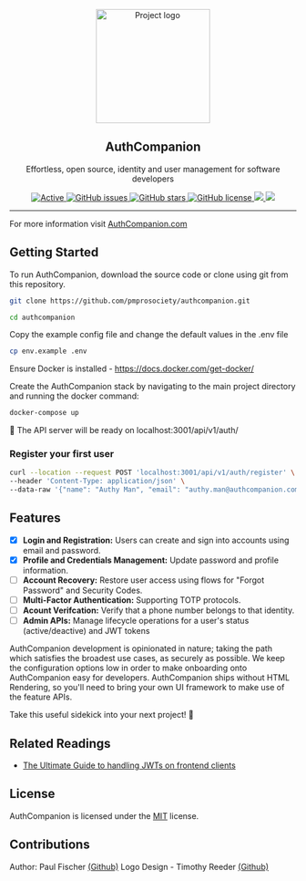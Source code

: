 <p align="center">
  <a href="https://authcompanion.com/" rel="noopener">
 <img width=200px height=200px src="https://i.imgur.com/VjsHEC9.png" alt="Project logo"></a>
</p>

<h2 align="center">AuthCompanion</h2>

<p align="center"> Effortless, open source, identity and user management for software developers
</p>

<div align="center">

<a href="https://authcompanion.com">
     <img alt="Active" src="https://img.shields.io/badge/status-early%20development-orange">
   </a>
   <a href="https://github.com/pmprosociety/authcompanion/issues">
     <img alt="GitHub issues" src="http://img.shields.io/github/issues/pmprosociety/authcompanion">
   </a>
   <a href="https://github.com/pmprosociety/authcompanion/stargazers">
     <img alt="GitHub stars" src="https://img.shields.io/github/stars/pmprosociety/authcompanion">
   </a>
   <a href="">
     <img alt="GitHub license" src="https://img.shields.io/github/license/pmprosociety/authcompanion" />
   </a>
   <a href="https://deno.land">
     <img src="https://img.shields.io/badge/deno-%5E1.4.5-green?logo=deno"/>
   </a>
   <a href="">
     <img src="http://hits.dwyl.com/pmprosociety/authcompanion.svg" />
   </a>

</div>

---

For more information visit [AuthCompanion.com](https://authcompanion.com/)

## Getting Started

To run AuthCompanion, download the source code or clone using git from this repository.

```sh
git clone https://github.com/pmprosociety/authcompanion.git

cd authcompanion
```

Copy the example config file and change the default values in the .env file

```sh
cp env.example .env
```

Ensure Docker is installed - https://docs.docker.com/get-docker/

Create the AuthCompanion stack by navigating to the main project directory and running the docker command:

```sh
docker-compose up
```

🚀 The API server will be ready on localhost:3001/api/v1/auth/

### Register your first user

```sh
curl --location --request POST 'localhost:3001/api/v1/auth/register' \
--header 'Content-Type: application/json' \
--data-raw '{"name": "Authy Man", "email": "authy.man@authcompanion.com", "password": "supersecretpass"}'
```

## Features

- [x] **Login and Registration:** Users can create and sign into accounts using email and password.
- [x] **Profile and Credentials Management:** Update password and profile information. 
- [ ] **Account Recovery:** Restore user access using flows for "Forgot Password" and Security Codes.
- [ ] **Multi-Factor Authentication:** Supporting TOTP protocols.
- [ ] **Acount Verifcation:** Verify that a phone number belongs to that identity.
- [ ] **Admin APIs:** Manage lifecycle operations for a user's status (active/deactive) and JWT tokens

AuthCompanion development is opinionated in nature; taking the path which satisfies the broadest use cases, as securely as possible. We keep the configuration options low in order to make onboarding onto AuthCompanion easy for developers. AuthCompanion ships without HTML Rendering, so you'll need to bring your own UI framework to make use of the feature APIs.

Take this useful sidekick into your next project! 👏

## Related Readings

- [The Ultimate Guide to handling JWTs on frontend clients](https://hasura.io/blog/best-practices-of-using-jwt-with-graphql/)

## License

AuthCompanion is licensed under the [MIT](https://opensource.org/licenses/MIT) license.

## Contributions
Author: Paul Fischer [(Github)](https://github.com/pmprosociety)
Logo Design - Timothy Reeder [(Github)](https://github.com/tokonoma)
